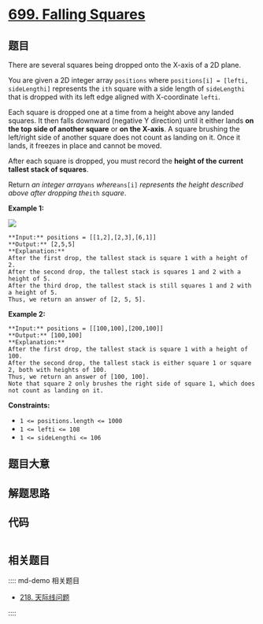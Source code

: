 # [699. Falling Squares](https://leetcode.com/problems/falling-squares)

## 题目

There are several squares being dropped onto the X-axis of a 2D plane.

You are given a 2D integer array `positions` where `positions[i] = [lefti,
sideLengthi]` represents the `ith` square with a side length of `sideLengthi`
that is dropped with its left edge aligned with X-coordinate `lefti`.

Each square is dropped one at a time from a height above any landed squares.
It then falls downward (negative Y direction) until it either lands **on the
top side of another square** or **on the X-axis**. A square brushing the
left/right side of another square does not count as landing on it. Once it
lands, it freezes in place and cannot be moved.

After each square is dropped, you must record the **height of the current
tallest stack of squares**.

Return _an integer array_`ans` _where_`ans[i]` _represents the height
described above after dropping the_`ith` _square_.



**Example 1:**

![](https://assets.leetcode.com/uploads/2021/04/28/fallingsq1-plane.jpg)

    
    
    **Input:** positions = [[1,2],[2,3],[6,1]]
    **Output:** [2,5,5]
    **Explanation:**
    After the first drop, the tallest stack is square 1 with a height of 2.
    After the second drop, the tallest stack is squares 1 and 2 with a height of 5.
    After the third drop, the tallest stack is still squares 1 and 2 with a height of 5.
    Thus, we return an answer of [2, 5, 5].
    

**Example 2:**

    
    
    **Input:** positions = [[100,100],[200,100]]
    **Output:** [100,100]
    **Explanation:**
    After the first drop, the tallest stack is square 1 with a height of 100.
    After the second drop, the tallest stack is either square 1 or square 2, both with heights of 100.
    Thus, we return an answer of [100, 100].
    Note that square 2 only brushes the right side of square 1, which does not count as landing on it.
    



**Constraints:**

  * `1 <= positions.length <= 1000`
  * `1 <= lefti <= 108`
  * `1 <= sideLengthi <= 106`


## 题目大意

## 解题思路

## 代码

```javascript

```

## 相关题目

:::: md-demo 相关题目
- [218. 天际线问题](https://leetcode.com/problems/the-skyline-problem)

::::
